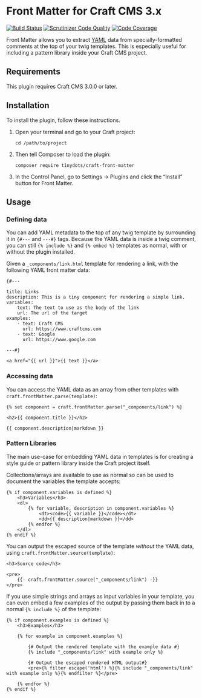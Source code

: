 # Front Matter for Craft CMS 3.x

[![Build Status](https://scrutinizer-ci.com/g/tinydots/craft-front-matter/badges/build.png?b=develop)](https://scrutinizer-ci.com/g/tinydots/craft-front-matter/build-status/develop) [![Scrutinizer Code Quality](https://scrutinizer-ci.com/g/tinydots/craft-front-matter/badges/quality-score.png?b=master)](https://scrutinizer-ci.com/g/tinydots/craft-front-matter/?branch=master) [![Code Coverage](https://scrutinizer-ci.com/g/tinydots/craft-front-matter/badges/coverage.png?b=master)](https://scrutinizer-ci.com/g/tinydots/craft-front-matter/?branch=master)

Front Matter allows you to extract [YAML](http://yaml.org/spec/1.2/spec.html) data from specially-formatted
comments at the top of your twig templates. This is especially useful
for including a pattern library inside your Craft CMS project.

## Requirements

This plugin requires Craft CMS 3.0.0 or later.

## Installation

To install the plugin, follow these instructions.

1. Open your terminal and go to your Craft project:

    `cd /path/to/project`

2. Then tell Composer to load the plugin:

    `composer require tinydots/craft-front-matter`

3. In the Control Panel, go to Settings -> Plugins and click the “Install”
button for Front Matter.

## Usage

### Defining data

You can add YAML metadata to the top of any twig template by surrounding
it in `{#---` and `---#}` tags. Because the YAML data is inside a twig
comment, you can still `{% include %}` and `{% embed %}` templates as
normal, with or without the plugin installed.

Given a `_components/link.html` template for rendering a link, with the
following YAML front matter data:

```twig
{#---

title: Links
description: This is a tiny component for rendering a simple link.
variables:
    text: The text to use as the body of the link
    url: The url of the target
examples:
    - text: Craft CMS
      url: https://www.craftcms.com
    - text: Google
      url: https://www.google.com

---#}

<a href="{{ url }}">{{ text }}</a>
```

### Accessing data

You can access the YAML data as an array from other templates with
`craft.frontMatter.parse(template)`:

```twig
{% set component = craft.frontMatter.parse("_components/link") %}

<h2>{{ component.title }}</h2>

{{ component.description|markdown }}
```

### Pattern Libraries

The main use-case for embedding YAML data in templates is for creating
a style guide or pattern library inside the Craft project itself.

Collections/arrays are available to use as normal so can be used to
document the variables the template accepts:

```twig
{% if component.variables is defined %}
    <h3>Variables</h3>
    <dl>
        {% for variable, description in component.variables %}
            <dt><code>{{ variable }}</code></dt>
            <dd>{{ description|markdown }}</dd>
        {% endfor %}
    </dl>
{% endif %}
```

You can output the escaped source of the template _without_ the YAML
data, using `craft.frontMatter.source(template)`:

```twig
<h3>Source code</h3>

<pre>
    {{- craft.frontMatter.source("_components/link") -}}
</pre>
```

If you use simple strings and arrays as input variables in your template,
you can even embed a few examples of the output by passing them back in to a
normal `{% include %}` of the template:

```twig
{% if component.examples is defined %}
    <h3>Examples</h3>

    {% for example in component.examples %}

        {# Output the rendered template with the example data #}
        {% include "_components/link" with example only %}

        {# Output the escaped rendered HTML output#}
        <pre>{% filter escape('html') %}{% include "_components/link" with example only %}{% endfilter %}</pre>

    {% endfor %}
{% endif %}
```